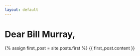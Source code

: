 ```yaml
---
layout: default
---
```

# Dear Bill Murray,

{% assign first_post = site.posts.first %}
{{ first_post.content }}